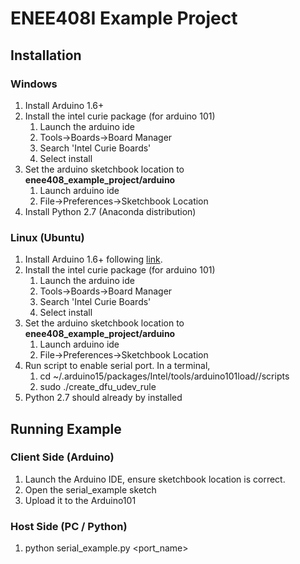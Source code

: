 ENEE408I Example Project
========================

Installation
------------

### Windows

1. Install Arduino 1.6+
2. Install the intel curie package (for arduino 101)
    1. Launch the arduino ide
    2. Tools->Boards->Board Manager
    3. Search 'Intel Curie Boards'
    4. Select install
3. Set the arduino sketchbook location to **enee408_example_project/arduino**
    1. Launch arduino ide
    2. File->Preferences->Sketchbook Location
4. Install Python 2.7 (Anaconda distribution)

### Linux (Ubuntu)

1. Install Arduino 1.6+ following [link](#).
2. Install the intel curie package (for arduino 101)
    1. Launch the arduino ide 
    2. Tools->Boards->Board Manager
    3. Search 'Intel Curie Boards'
    4. Select install
3. Set the arduino sketchbook location to **enee408_example_project/arduino**
    1. Launch arduino ide
    2. File->Preferences->Sketchbook Location
4. Run script to enable serial port.  In a terminal,
    1. cd ~/.arduino15/packages/Intel/tools/arduino101load/<version>/scripts
    2. sudo ./create_dfu_udev_rule
5. Python 2.7 should already by installed

Running Example
---------------

### Client Side (Arduino)

1.  Launch the Arduino IDE, ensure sketchbook location is correct.
2.  Open the serial_example sketch
3.  Upload it to the Arduino101

### Host Side (PC / Python)

1.  python serial_example.py <port_name>